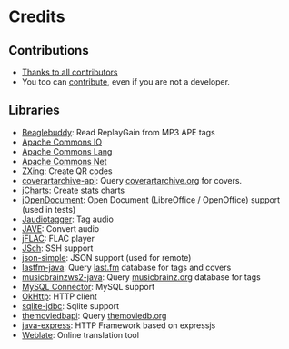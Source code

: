 # Credits

## Contributions

* [Thanks to all contributors](https://github.com/phramusca/JaMuz/graphs/contributors)
* You too can [contribute](CONTRIBUTING.md), even if you are not a developer.

## Libraries

* [Beaglebuddy](http://www.beaglebuddy.com/): Read ReplayGain from MP3 APE tags
* [Apache Commons IO](https://commons.apache.org/proper/commons-io/)
* [Apache Commons Lang](https://commons.apache.org/proper/commons-lang/)
* [Apache Commons Net](https://commons.apache.org/proper/commons-net/)
* [ZXing](https://github.com/zxing/zxing): Create QR codes
* [coverartarchive-api](https://github.com/lastfm/coverartarchive-api): Query [coverartarchive.org](https://coverartarchive.org/) for covers.
* [jCharts](http://jcharts.sourceforge.net/): Create stats charts
* [jOpenDocument](http://jopendocument.org/): Open Document (LibreOffice / OpenOffice) support (used in tests)
* [Jaudiotagger](http://www.jthink.net/jaudiotagger/): Tag audio
* [JAVE](http://www.sauronsoftware.it/projects/jave/): Convert audio
* [jFLAC](http://jflac.sourceforge.net/): FLAC player
* [JSch](http://www.jcraft.com/jsch/): SSH support
* [json-simple](https://github.com/fangyidong/json-simple): JSON support (used for remote)
* [lastfm-java](https://github.com/jkovacs/lastfm-java): Query [last.fm](https://www.last.fm/) database for tags and covers
* [musicbrainzws2-java](https://github.com/schnatterer/musicbrainzws2-java): Query [musicbrainz.org](https://musicbrainz.org/) database for tags
* [MySQL Connector](https://dev.mysql.com/downloads/connector/j/): MySQL support
* [OkHttp](https://square.github.io/okhttp/): HTTP client
* [sqlite-jdbc](https://bitbucket.org/xerial/sqlite-jdbc): Sqlite support
* [themoviedbapi](https://github.com/holgerbrandl/themoviedbapi): Query [themoviedb.org](http://themoviedb.org/)
* [java-express](https://github.com/Simonwep/java-express): HTTP Framework based on expressjs
* [Weblate](https://hosted.weblate.org/engage/jamuz/): Online translation tool
